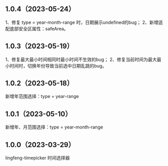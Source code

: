 ## 1.0.4（2023-05-24）
1、修复 type = year-month-range 时，日期展示undefined的bug；
2、新增适配底部安全区属性：safeArea。
## 1.0.3（2023-05-19）
1、修复最大最小时间相同时最小时间不生效的bug；
2、修复当前时间为最大最小时间时，切换年份导致当前选中日期乱跳的bug。
## 1.0.2（2023-05-18）
新增年范围选择：type = year-range
## 1.0.1（2023-05-10）
新增年、月范围选择：type = year-month-range
## 1.0.0（2023-03-29）
lingfeng-timepicker 时间选择器
